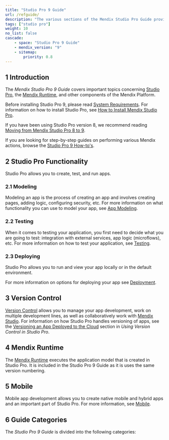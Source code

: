 ```yaml
---
title: "Studio Pro 9 Guide"
url: /refguide/
description: "The various sections of the Mendix Studio Pro Guide provide details on the features and functionality of the Mendix Platform."
tags: ["studio pro"]
weight: 10
no_list: false
cascade:
    - space: "Studio Pro 9 Guide"
    - mendix_version: "9"
    - sitemap:
        priority: 0.8
---
```


## 1 Introduction

The *Mendix Studio Pro 9 Guide* covers important topics concerning [Studio Pro](/refguide/modeling/), the [Mendix Runtime](/refguide/runtime/), and other components of the Mendix Platform.

Before installing Studio Pro 9, please read [System Requirements](/refguide/system-requirements/). For information on how to install Studio Pro, see [How to Install Mendix Studio Pro](/howto/general/install/).

If you have been using Studio Pro version 8, we recommend reading [Moving from Mendix Studio Pro 8 to 9](/refguide/moving-from-8-to-9/).

If you are looking for step-by-step guides on performing various Mendix actions, browse the [Studio Pro 9 How-to's](/howto/).

## 2 Studio Pro Functionality

Studio Pro allows you to create, test, and run apps. 

### 2.1 Modeling 

Modeling an app is the process of creating an app and involves creating pages, adding logic, configuring security, etc. For more information on what functionality you can use to model your app, see [App Modeling](/refguide/modeling/).  

### 2.2 Testing 

When it comes to testing your application, you first need to decide what you are going to test: integration with external services, app logic (microflows), etc. For more information on how to test your application, see [Testing](/howto/testing/). 

### 2.3 Deploying 

Studio Pro allows you to run and view your app locally or in the default environment.

For more information on options for deploying your app see [Deployment](/developerportal/deploy/).

## 3 Version Control

[Version Control](/refguide/version-control/) allows you to manage your app development, work on multiple development lines, as well as collaboratively work with [Mendix Studio](/studio/).  For information on how Studio Pro handles versioning of apps, see the [Versioning an App Deployed to the Cloud](/refguide/using-version-control-in-studio-pro/#versioning-project) section in *Using Version Control in Studio Pro*. 

## 4 Mendix Runtime

The [Mendix Runtime](/refguide/runtime/) executes the application model that is created in Studio Pro. It is included in the Studio Pro 9 Guide as it is uses the same version numbering. 

## 5 Mobile

Mobile app development allows you to create native mobile and hybrid apps and an important part of Studio Pro. For more information, see [Mobile](/refguide/mobile/). 

## 6 Guide Categories

The *Studio Pro 9 Guide* is divided into the following categories:



